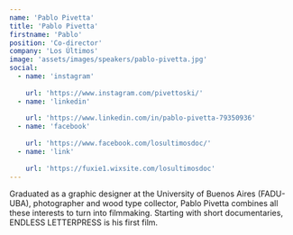 ```yaml
---
name: 'Pablo Pivetta'
title: 'Pablo Pivetta'
firstname: 'Pablo'
position: 'Co-director'
company: 'Los Últimos'
image: 'assets/images/speakers/pablo-pivetta.jpg'
social:
  - name: 'instagram'
    
    url: 'https://www.instagram.com/pivettoski/'
  - name: 'linkedin'
    
    url: 'https://www.linkedin.com/in/pablo-pivetta-79350936'
  - name: 'facebook'
    
    url: 'https://www.facebook.com/losultimosdoc/'
  - name: 'link'
    
    url: 'https://fuxie1.wixsite.com/losultimosdoc'
---
```


Graduated as a graphic designer at the University of Buenos Aires (FADU-UBA), photographer and wood type collector, Pablo Pivetta combines all these interests to turn into filmmaking. Starting with short documentaries, ENDLESS LETTERPRESS is his first film.

